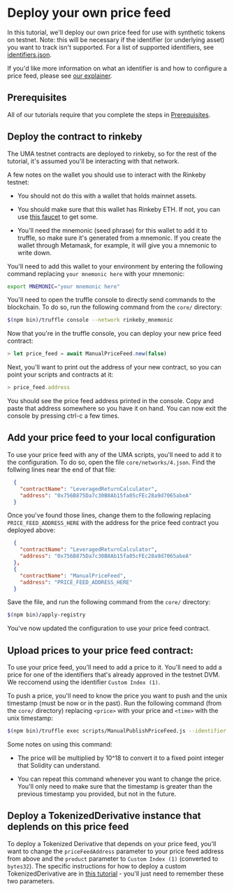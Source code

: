 # Deploy your own price feed

In this tutorial, we'll deploy our own price feed for use with synthetic tokens on testnet. Note: this will be
necessary if the identifier (or underlying asset) you want to track isn't supported. For a list of supported
identifiers, see [identifiers.json](https://github.com/UMAprotocol/protocol/blob/master/core/config/identifiers.json).

If you'd like more information on what an identifier is and how to configure a price feed, please see
[our explainer](../explainers/price-feed-configuration.md).

## Prerequisites

All of our tutorials require that you complete the steps in [Prerequisites](./prerequisites.md).

## Deploy the contract to rinkeby

The UMA testnet contracts are deployed to rinkeby, so for the rest of the tutorial, it's assumed you'll be interacting
with that network.

A few notes on the wallet you should use to interact with the Rinkeby testnet:

- You should not do this with a wallet that holds mainnet assets.

- You should make sure that this wallet has Rinkeby ETH. If not, you can use [this faucet](https://faucet.rinkeby.io/)
to get some.

- You'll need the mnemonic (seed phrase) for this wallet to add it to truffle, so make sure it's generated from a
mnemonic. If you create the wallet through Metamask, for example, it will give you a mnemonic to write down.

You'll need to add this wallet to your environment by entering the following command replacing `your mnemonic here`
with your mnemonic:

```bash
export MNEMONIC="your mnemonic here"
```

You'll need to open the truffle console to directly send commands to the blockchain. To do so, run the following
command from the `core/` directory:

```bash
$(npm bin)/truffle console --network rinkeby_mnemonic
```

Now that you're in the truffle console, you can deploy your new price feed contract:
```js
> let price_feed = await ManualPriceFeed.new(false)
```

Next, you'll want to print out the address of your new contract, so you can point your scripts and contracts at it:
```js
> price_feed.address
```

You should see the price feed address printed in the console. Copy and paste that address somewhere so you have it on
hand. You can now exit the console by pressing ctrl-c a few times.

## Add your price feed to your local configuration

To use your price feed with any of the UMA scripts, you'll need to add it to the configuration. To do so, open the file
`core/networks/4.json`. Find the follwing lines near the end of that file:

```json
  {
    "contractName": "LeveragedReturnCalculator",
    "address": "0x756B875Da7c30B8Ab15fa05cFEc28a9d7065abeA"
  }
```

Once you've found those lines, change them to the following replacing `PRICE_FEED_ADDRESS_HERE` with the address for
the price feed contract you deployed above:
```json
  {
    "contractName": "LeveragedReturnCalculator",
    "address": "0x756B875Da7c30B8Ab15fa05cFEc28a9d7065abeA"
  },
  {
    "contractName": "ManualPriceFeed",
    "address": "PRICE_FEED_ADDRESS_HERE"
  }
```

Save the file, and run the following command from the `core/` directory:
```bash
$(npm bin)/apply-registry
```

You've now updated the configuration to use your price feed contract.

## Upload prices to your price feed contract:

To use your price feed, you'll need to add a price to it. You'll need to add a price for one of the identifiers that's
already approved in the testnet DVM. We reccomend using the identifier `Custom Index (1)`.

To push a price, you'll need to know the price you want to push and the unix timestamp (must be now or in the past).
Run the following command (from the `core/` directory) replacing `<price>` with your price and `<time>` with the unix
timestamp:
```bash
$(npm bin)/truffle exec scripts/ManualPublishPriceFeed.js --identifier 'Custom Index (1)' --price <price> --time <time> --network=rinkeby_mnemonic
```

Some notes on using this command:

- The price will be multiplied by 10^18 to convert it to a fixed point integer that Solidity can understand.

- You can repeat this command whenever you want to change the price. You'll only need to make sure that the timestamp
is greater than the previous timestamp you provided, but not in the future.

## Deploy a TokenizedDerivative instance that deplends on this price feed

To deploy a Tokenized Derivative that depends on your price feed, you'll want to change the `priceFeedAddress`
parameter to your price feed address from above and the `product` parameter to `Custom Index (1)` (converted to
`bytes32`). The specific instructions for how to deploy a custom TokenizedDerivative are in
[this tutorial](./customizing-tokens-via-cli.md) - you'll just need to remember these two parameters.
